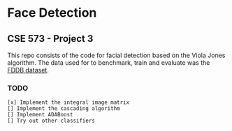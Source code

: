 # Face Detection
## CSE 573 - Project 3

This repo consists of the code for facial detection based on the Viola Jones algorithm. The data used for to benchmark, train and evaluate was the [FDDB dataset](http://vis-www.cs.umass.edu/fddb/).

### TODO
    [x] Implement the integral image matrix
    [] Implement the cascading algorithm
    [] Implement ADABoost
    [] Try out other classifiers
